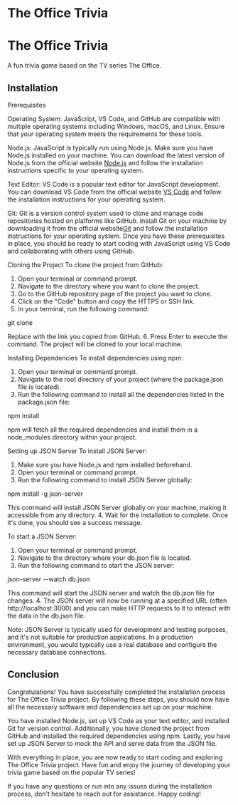 # The Office Trivia

# The Office Trivia
A fun trivia game based on the TV series The Office.
 
 ## Installation
Prerequisites

 Operating System: JavaScript, VS Code, and GitHub are compatible with multiple operating systems including Windows, macOS, and Linux.  Ensure that your operating system meets the requirements for these tools.  

 Node.js: JavaScript is typically run using Node.js.  Make sure you have Node.js installed on your machine.  You can download the latest version of Node.js from the official website [Node.js](https://nodejs.org)
 and follow the installation instructions specific to your operating system.

 Text Editor: VS Code is a popular text editor for JavaScript development.  You can download VS Code from the official website [VS Code](https://code.visualstudio.com)
 and follow the installation instructions for your operating system. 

 Git: Git is a version control system used to clone and manage code repositories hosted on platforms like GitHub.  Install Git on your machine by downloading it from the official website[Git](https://git-scm.com)
 and follow the installation instructions for your operating system.
 Once you have these prerequisites in place, you should be ready to start coding with JavaScript using VS Code and collaborating with others using GitHub.  

 Cloning the Project
 To clone the project from GitHub:
1. Open your terminal or command prompt.
2. Navigate to the directory where you want to clone the project.
3. Go to the GitHub repository page of the project you want to clone.
4. Click on the "Code" button and copy the HTTPS or SSH link.
5. In your terminal, run the following command:

git clone <repository-url>

Replace <repository-url> with the link you copied from GitHub.
6. Press Enter to execute the command. The project will be cloned to your local machine.

Installing Dependencies
To install dependencies using npm:
1. Open your terminal or command prompt.
2. Navigate to the root directory of your project (where the package.json file is located).
3. Run the following command to install all the dependencies listed in the package.json file:

npm install

npm will fetch all the required dependencies and install them in a node_modules directory within your project.

Setting up JSON Server
To install JSON Server:
1. Make sure you have Node.js and npm installed beforehand.
2. Open your terminal or command prompt.
3. Run the following command to install JSON Server globally:

npm install -g json-server

This command will install JSON Server globally on your machine, making it accessible from any directory.
4. Wait for the installation to complete. Once it's done, you should see a success message.

To start a JSON Server:
1. Open your terminal or command prompt.
2. Navigate to the directory where your db.json file is located.
3. Run the following command to start the JSON server:

json-server --watch db.json

This command will start the JSON server and watch the db.json file for changes.
4. The JSON server will now be running at a specified URL (often http://localhost:3000) and you can make HTTP requests to it to interact with the data in the db.json file.

Note: JSON Server is typically used for development and testing purposes, and it's not suitable for production applications. In a production environment, you would typically use a real database and configure the necessary database connections.

## Conclusion

Congratulations! You have successfully completed the installation process for The Office Trivia project. By following these steps, you should now have all the necessary software and dependencies set up on your machine.

You have installed Node.js, set up VS Code as your text editor, and installed Git for version control. Additionally, you have cloned the project from GitHub and installed the required dependencies using npm. Lastly, you have set up JSON Server to mock the API and serve data from the JSON file.

With everything in place, you are now ready to start coding and exploring The Office Trivia project. Have fun and enjoy the journey of developing your trivia game based on the popular TV series!

If you have any questions or run into any issues during the installation process, don't hesitate to reach out for assistance. Happy coding!   